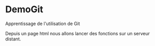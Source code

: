 # DemoGit
Apprentissage de l'utilisation de Git

Depuis un page html nous allons lancer des fonctions sur un serveur distant.
